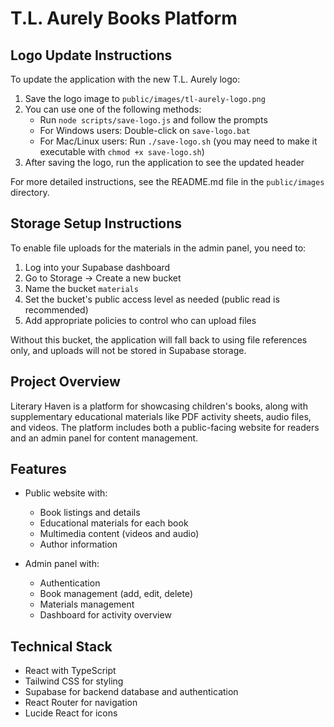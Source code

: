 # T.L. Aurely Books Platform

## Logo Update Instructions

To update the application with the new T.L. Aurely logo:

1. Save the logo image to `public/images/tl-aurely-logo.png`
2. You can use one of the following methods:
   - Run `node scripts/save-logo.js` and follow the prompts
   - For Windows users: Double-click on `save-logo.bat`
   - For Mac/Linux users: Run `./save-logo.sh` (you may need to make it executable with `chmod +x save-logo.sh`)
3. After saving the logo, run the application to see the updated header

For more detailed instructions, see the README.md file in the `public/images` directory.

## Storage Setup Instructions

To enable file uploads for the materials in the admin panel, you need to:

1. Log into your Supabase dashboard
2. Go to Storage → Create a new bucket
3. Name the bucket `materials`
4. Set the bucket's public access level as needed (public read is recommended)
5. Add appropriate policies to control who can upload files

Without this bucket, the application will fall back to using file references only, and uploads will not be stored in Supabase storage.

## Project Overview

Literary Haven is a platform for showcasing children's books, along with supplementary educational materials like PDF activity sheets, audio files, and videos. The platform includes both a public-facing website for readers and an admin panel for content management.

## Features

- Public website with:
  - Book listings and details
  - Educational materials for each book
  - Multimedia content (videos and audio)
  - Author information

- Admin panel with:
  - Authentication
  - Book management (add, edit, delete)
  - Materials management
  - Dashboard for activity overview

## Technical Stack

- React with TypeScript
- Tailwind CSS for styling
- Supabase for backend database and authentication
- React Router for navigation
- Lucide React for icons